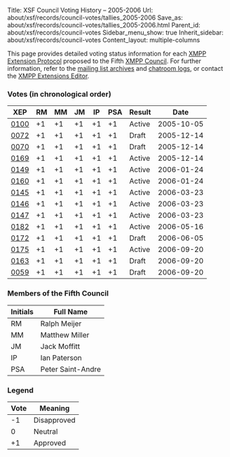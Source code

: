 Title: XSF Council Voting History – 2005-2006
Url: about/xsf/records/council-votes/tallies_2005-2006
Save_as: about/xsf/records/council-votes/tallies_2005-2006.html
Parent_id: about/xsf/records/council-votes
Sidebar_menu_show: true
Inherit_sidebar: about/xsf/records/council-votes
Content_layout: multiple-columns

This page provides detailed voting status information for each [XMPP Extension Protocol] proposed to the Fifth [XMPP Council](2005-2006). For further information, refer to the [mailing list archives] and [chatroom logs], or contact the [XMPP Extensions Editor].

### Votes (in chronological order)

| XEP    | RM  | MM  | JM  | IP  | PSA | Result | Date       |
|--------|-----|-----|-----|-----|-----|--------|------------|
| [0100] | +1  | +1  | +1  | +1  | +1  | Active | 2005-10-05 |
| [0072] | +1  | +1  | +1  | +1  | +1  | Draft  | 2005-12-14 |
| [0070] | +1  | +1  | +1  | +1  | +1  | Draft  | 2005-12-14 |
| [0169] | +1  | +1  | +1  | +1  | +1  | Active | 2005-12-14 |
| [0149] | +1  | +1  | +1  | +1  | +1  | Active | 2006-01-24 |
| [0160] | +1  | +1  | +1  | +1  | +1  | Active | 2006-01-24 |
| [0145] | +1  | +1  | +1  | +1  | +1  | Active | 2006-03-23 |
| [0146] | +1  | +1  | +1  | +1  | +1  | Active | 2006-03-23 |
| [0147] | +1  | +1  | +1  | +1  | +1  | Active | 2006-03-23 |
| [0182] | +1  | +1  | +1  | +1  | +1  | Active | 2006-05-16 |
| [0172] | +1  | +1  | +1  | +1  | +1  | Draft  | 2006-06-05 |
| [0175] | +1  | +1  | +1  | +1  | +1  | Active | 2006-09-20 |
| [0163] | +1  | +1  | +1  | +1  | +1  | Draft  | 2006-09-20 |
| [0059] | +1  | +1  | +1  | +1  | +1  | Draft  | 2006-09-20 |

### Members of the Fifth Council

| Initials | Full Name         |
|----------|-------------------|
| RM       | Ralph Meijer      |
| MM       | Matthew Miller    |
| JM       | Jack Moffitt      |
| IP       | Ian Paterson      |
| PSA      | Peter Saint-Andre |

### Legend

| Vote | Meaning      |
|------|--------------|
| -1   | Disapproved  |
| 0    | Neutral      |
| +1   | Approved     |

  [XMPP Extension Protocol]: /extensions/
  [XMPP Council]: /council/
  [mailing list archives]: https://mail.jabber.org/pipermail/council/
  [chatroom logs]: http://logs.jabber.org/council@conference.jabber.org/
  [XMPP Extensions Editor]: /extensions/editor.shtml  
  [0072]: /extensions/xep-0072.html
  [0070]: /extensions/xep-0070.html
  [0100]: /extensions/xep-0100.html
  [0169]: /extensions/xep-0169.html
  [0149]: /extensions/xep-0149.html
  [0160]: /extensions/xep-0160.html
  [0145]: /extensions/xep-0145.html
  [0146]: /extensions/xep-0146.html
  [0147]: /extensions/xep-0147.html
  [0182]: /extensions/xep-0182.html
  [0172]: /extensions/xep-0172.html
  [0175]: /extensions/xep-0175.html
  [0163]: /extensions/xep-0163.html
  [0059]: /extensions/xep-0059.html